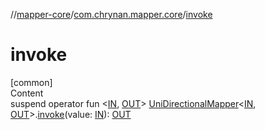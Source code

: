 //[mapper-core](../../index.md)/[com.chrynan.mapper.core](index.md)/[invoke](invoke.md)



# invoke  
[common]  
Content  
suspend operator fun <[IN](invoke.md), [OUT](invoke.md)> [UniDirectionalMapper](-uni-directional-mapper/index.md)<[IN](invoke.md), [OUT](invoke.md)>.[invoke](invoke.md)(value: [IN](invoke.md)): [OUT](invoke.md)  



